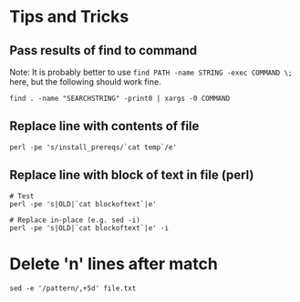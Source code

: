 # Tips and Tricks

## Pass results of find to command
Note: It is probably better to use `find PATH -name STRING -exec COMMAND \;` here, but the following should work fine.

```
find . -name "SEARCHSTRING" -print0 | xargs -0 COMMAND
```

## Replace line with contents of file

```
perl -pe 's/install_prereqs/`cat temp`/e'
```

## Replace line with block of text in file (perl)

```
# Test
perl -pe 's|OLD|`cat blockoftext`|e' 

# Replace in-place (e.g. sed -i)
perl -pe 's|OLD|`cat blockoftext`|e' -i
```

# Delete 'n' lines after match
```
sed -e '/pattern/,+5d' file.txt
```
